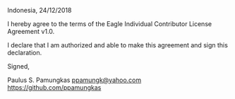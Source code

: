Indonesia, 24/12/2018

I hereby agree to the terms of the Eagle Individual Contributor License
Agreement v1.0.

I declare that I am authorized and able to make this agreement and sign this
declaration.

Signed,

Paulus S. Pamungkas ppamungk@yahoo.com https://github.com/ppamungkas
